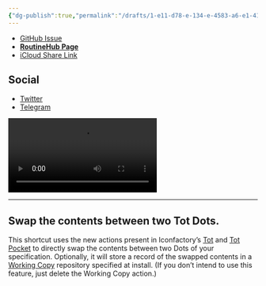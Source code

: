 ```yaml
---
{"dg-publish":true,"permalink":"/drafts/1-e11-d78-e-134-e-4583-a6-e1-414855-e66312/","dgHomeLink":true,"dgPassFrontmatter":false}
---
```



- [GitHub Issue](https://github.com/extratone/i/issues/167)
- [**RoutineHub Page**](https://routinehub.co/shortcut/11457)
- [iCloud Share Link](https://www.icloud.com/shortcuts/2e5b49f1725e4828808b29dc14377ea0)

## Social

- [Twitter](https://twitter.com/NeoYokel/status/1509314818767036417)
- [Telegram](https://t.me/extratone/10861)

<video controls>
  <source src="https://user-images.githubusercontent.com/43663476/160978073-ef0c5422-3483-41b1-8f2c-f7090a4466aa.mov">
</video>

---

## Swap the contents between two Tot Dots.

This shortcut uses the new actions present in Iconfactory’s [Tot](https://apps.apple.com/us/app/tot/id1491071483) and [Tot Pocket](https://apps.apple.com/us/app/tot-pocket/id1498235191) to directly swap the contents between two Dots of your specification. Optionally, it will store a record of the swapped contents in a [Working Copy](https://apps.apple.com/us/app/working-copy-git-client/id896694807) repository specified at install. (If you don’t intend to use this feature, just delete the Working Copy action.)